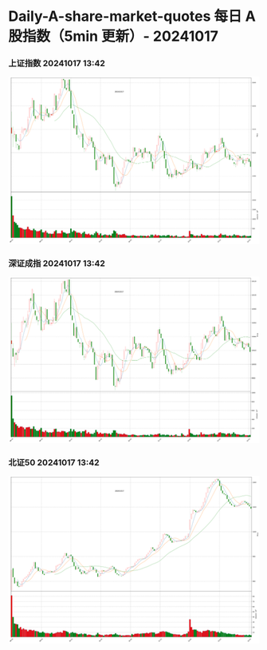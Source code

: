 
# Daily-A-share-market-quotes 每日 A 股指数（5min 更新）- 20241017

### 上证指数 20241017 13:42
![](./fig/2024/10/20241017-sh000001.png)

### 深证成指 20241017 13:42
![](./fig/2024/10/20241017-sz399001.png)

### 北证50 20241017 13:42
![](./fig/2024/10/20241017-bj899050.png)
